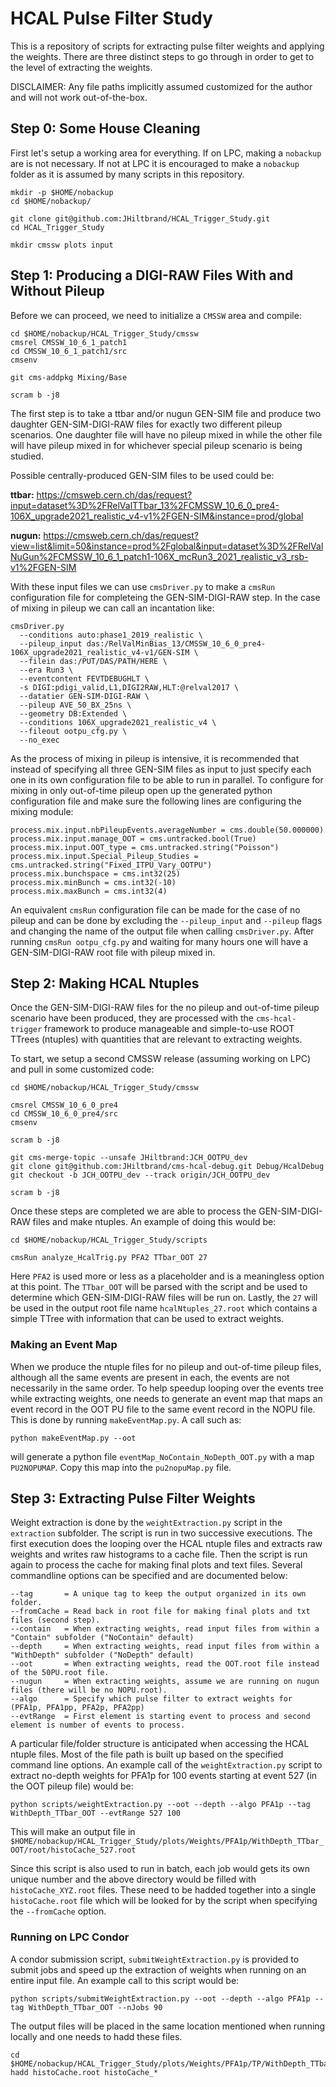 # HCAL Pulse Filter Study

This is a repository of scripts for extracting pulse filter weights and applying the weights. There are three distinct steps to go through in order to get to the level of extracting the weights.

DISCLAIMER: Any file paths implicitly assumed customized for the author and will not work out-of-the-box.

## Step 0: Some House Cleaning

First let's setup a working area for everything. If on LPC, making a `nobackup` are is not necessary. If not at LPC it is encouraged to make a `nobackup` folder as it is assumed by many scripts in this repository.

```
mkdir -p $HOME/nobackup
cd $HOME/nobackup/

git clone git@github.com:JHiltbrand/HCAL_Trigger_Study.git
cd HCAL_Trigger_Study

mkdir cmssw plots input
```

## Step 1: Producing a DIGI-RAW Files With and Without Pileup

Before we can proceed, we need to initialize a `CMSSW` area and compile:

```
cd $HOME/nobackup/HCAL_Trigger_Study/cmssw
cmsrel CMSSW_10_6_1_patch1
cd CMSSW_10_6_1_patch1/src
cmsenv

git cms-addpkg Mixing/Base

scram b -j8
```

The first step is to take a ttbar and/or nugun GEN-SIM file and produce two daughter GEN-SIM-DIGI-RAW files for exactly two different pileup scenarios. One daughter file will have no pileup mixed in while the other file will have pileup mixed in for whichever special pileup scenario is being studied.

Possible centrally-produced GEN-SIM files to be used could be:

**ttbar:**
https://cmsweb.cern.ch/das/request?input=dataset%3D%2FRelValTTbar_13%2FCMSSW_10_6_0_pre4-106X_upgrade2021_realistic_v4-v1%2FGEN-SIM&instance=prod/global

**nugun:**
https://cmsweb.cern.ch/das/request?view=list&limit=50&instance=prod%2Fglobal&input=dataset%3D%2FRelValNuGun%2FCMSSW_10_6_1_patch1-106X_mcRun3_2021_realistic_v3_rsb-v1%2FGEN-SIM

With these input files we can use `cmsDriver.py` to make a `cmsRun` configuration file for completeing the GEN-SIM-DIGI-RAW step. In the case of mixing in pileup we can call an incantation like:

```
cmsDriver.py
  --conditions auto:phase1_2019_realistic \
  --pileup_input das:/RelValMinBias_13/CMSSW_10_6_0_pre4-106X_upgrade2021_realistic_v4-v1/GEN-SIM \
  --filein das:/PUT/DAS/PATH/HERE \
  --era Run3 \
  --eventcontent FEVTDEBUGHLT \
  -s DIGI:pdigi_valid,L1,DIGI2RAW,HLT:@relval2017 \
  --datatier GEN-SIM-DIGI-RAW \
  --pileup AVE_50_BX_25ns \
  --geometry DB:Extended \
  --conditions 106X_upgrade2021_realistic_v4 \
  --fileout ootpu_cfg.py \
  --no_exec
```

As the process of mixing in pileup is intensive, it is recommended that instead of specifying all three GEN-SIM files as input to just specify each one in its own configuration file to be able to run in parallel. To configure for mixing in only out-of-time pileup open up the generated python configuration file and make sure the following lines are configuring the mixing module:

```
process.mix.input.nbPileupEvents.averageNumber = cms.double(50.000000)
process.mix.input.manage_OOT = cms.untracked.bool(True)
process.mix.input.OOT_type = cms.untracked.string("Poisson")
process.mix.input.Special_Pileup_Studies = cms.untracked.string("Fixed_ITPU_Vary_OOTPU")
process.mix.bunchspace = cms.int32(25)
process.mix.minBunch = cms.int32(-10)
process.mix.maxBunch = cms.int32(4)
```

An equivalent `cmsRun` configuration file can be made for the case of no pileup and can be done by excluding the `--pileup_input` and `--pileup` flags and changing the name of the output file when calling `cmsDriver.py`. After running `cmsRun ootpu_cfg.py` and waiting for many hours one will have a GEN-SIM-DIGI-RAW root file with pileup mixed in.

## Step 2: Making HCAL Ntuples

Once the GEN-SIM-DIGI-RAW files for the no pileup and out-of-time pileup scenario have been produced, they are processed with the `cms-hcal-trigger` framework to produce manageable and simple-to-use ROOT TTrees (ntuples) with quantities that are relevant to extracting weights.

To start, we setup a second CMSSW release (assuming working on LPC) and pull in some customized code:

```
cd $HOME/nobackup/HCAL_Trigger_Study/cmssw

cmsrel CMSSW_10_6_0_pre4
cd CMSSW_10_6_0_pre4/src
cmsenv

scram b -j8

git cms-merge-topic --unsafe JHiltbrand:JCH_OOTPU_dev
git clone git@github.com:JHiltbrand/cms-hcal-debug.git Debug/HcalDebug
git checkout -b JCH_OOTPU_dev --track origin/JCH_OOTPU_dev

scram b -j8
```

Once these steps are completed we are able to process the GEN-SIM-DIGI-RAW files and make ntuples. An example of doing this would be:

```
cd $HOME/nobackup/HCAL_Trigger_Study/scripts

cmsRun analyze_HcalTrig.py PFA2 TTbar_OOT 27
```

Here `PFA2` is used more or less as a placeholder and is a meaningless option at this point. The `TTbar_OOT` will be parsed with the script and be used to determine which GEN-SIM-DIGI-RAW files will be run on. Lastly, the `27` will be used in the output root file name `hcalNtuples_27.root` which contains a simple TTree with information that can be used to extract weights.

### Making an Event Map

When we produce the ntuple files for no pileup and out-of-time pileup files, although all the same events are present in each, the events are not necessarily in the same order. To help speedup looping over the events tree while extracting weights, one needs to generate an event map that maps an event record in the OOT PU file to the same event record in the NOPU file. This is done by running `makeEventMap.py`. A call such as:

```
python makeEventMap.py --oot
```

will generate a python file `eventMap_NoContain_NoDepth_OOT.py` with a map `PU2NOPUMAP`. Copy this map into the `pu2nopuMap.py` file.

## Step 3: Extracting Pulse Filter Weights

Weight extraction is done by the `weightExtraction.py` script in the `extraction` subfolder. The script is run in two successive executions. The first execution does the looping over the HCAL ntuple files and extracts raw weights and writes raw histograms to a cache file. Then the script is run again to process the cache for making final plots and text files. Several commandline options can be specified and are documented below:

```
--tag       = A unique tag to keep the output organized in its own folder.
--fromCache = Read back in root file for making final plots and txt files (second step).
--contain   = When extracting weights, read input files from within a "Contain" subfolder ("NoContain" default)
--depth     = When extracting weights, read input files from within a "WithDepth" subfolder ("NoDepth" default)
--oot       = When extracting weights, read the OOT.root file instead of the 50PU.root file.
--nugun     = When extracting weights, assume we are running on nugun files (there will be no NOPU.root).
--algo      = Specify which pulse filter to extract weights for (PFA1p, PFA1pp, PFA2p, PFA2pp)
--evtRange  = First element is starting event to process and second element is number of events to process.
```

A particular file/folder structure is anticipated when accessing the HCAL ntuple files. Most of the file path is built up based on the specified command line options. An example call of the `weightExtraction.py` script to extract no-depth weights for PFA1p for 100 events starting at event 527 (in the OOT pileup file) would be:

```
python scripts/weightExtraction.py --oot --depth --algo PFA1p --tag WithDepth_TTbar_OOT --evtRange 527 100
```

This will make an output file in `$HOME/nobackup/HCAL_Trigger_Study/plots/Weights/PFA1p/WithDepth_TTbar_OOT/root/histoCache_527.root`

Since this script is also used to run in batch, each job would gets its own unique number and the above directory would be filled with `histoCache_XYZ.root` files. These need to be hadded together into a single `histoCache.root` file which will be looked for by the script when specifying the `--fromCache` option.

### Running on LPC Condor

A condor submission script, `submitWeightExtraction.py` is provided to submit jobs and speed up the extraction of weights when running on an entire input file. An example call to this script would be:

```
python scripts/submitWeightExtraction.py --oot --depth --algo PFA1p --tag WithDepth_TTbar_OOT --nJobs 90
```

The output files will be placed in the same location mentioned when running locally and one needs to hadd these files.

```
cd $HOME/nobackup/HCAL_Trigger_Study/plots/Weights/PFA1p/TP/WithDepth_TTbar_OOT/root
hadd histoCache.root histoCache_*
```
